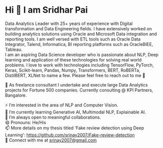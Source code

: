 # Hi 👋 I am Sridhar Pai

Data Analytics Leader with 25+ years of experience with Digital transformation and Data Engineering fields. I have extensively worked on building analytics solutions using Oracle and Microsoft Data integration and reporting tools. I am well versed with ETL tools such as Oracle Data Integrator, Talend, Informatica, BI reporting platforms such as OracleBIEE, Tableau.  
I am an aspiring Data Science developer who is passionate about NLP, Deep learning and application of these technologies for solving real world problems. I love to work with technologies including TensorFlow, PyTorch, Keras, Scikit-learn, Pandas, Numpy, Transformers, BERT, RoBERTa, DistilBERT, XLNet to name a few. Please feel free to reach out to me 🙂

🔭 As freelance consultant I undertake and execute large Data Analytics projects for Fortune 500 companies. Currently consulting @ KPI Partners, Bangalore.

⚡ I’m interested in the area of NLP and Computer Vision. <br />
🌱 I’m currently learning Generative AI, Multimodal NLP, Explainable AI. <br />
👯 I’m always open to meaningful collaborations. <br />
😄 Pronouns: He/His <br />
📫 More details on my thesis titled 'Fake review detection using Deep Learning': https://github.com/srinay2007/Fake-review-detection <br />
🤝 Connect with me at srinay2007@gmail.com <br />
 
